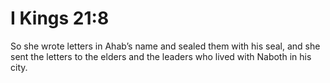 # I Kings 21:8

So she wrote letters in Ahab’s name and sealed them with his seal, and she sent the letters to the elders and the leaders who lived with Naboth in his city.
